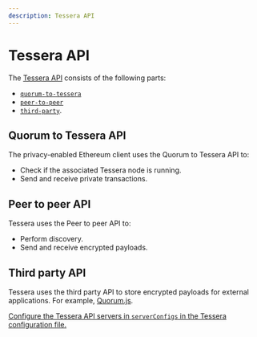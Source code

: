 ```yaml
---
description: Tessera API 
---
```


# Tessera API

The [Tessera API](https://consensys.github.io/tessera/) consists of the following parts:

* [`quorum-to-tessera`](#quorum-to-tessera-api)
* [`peer-to-peer`](#peer-to-peer-api)
* [`third-party`](#third-party-api).

## Quorum to Tessera API

The privacy-enabled Ethereum client uses the Quorum to Tessera API to:

* Check if the associated Tessera node is running.
* Send and receive private transactions.

## Peer to peer API

Tessera uses the Peer to peer API to:

* Perform discovery.
* Send and receive encrypted payloads.

## Third party API

Tessera uses the third party API to store encrypted payloads for external applications. For example,
[Quorum.js](https://github.com/consenSys/quorum.js).

[Configure the Tessera API servers in `serverConfigs` in the Tessera configuration file.](../HowTo/Configure/TesseraAPI.md)
